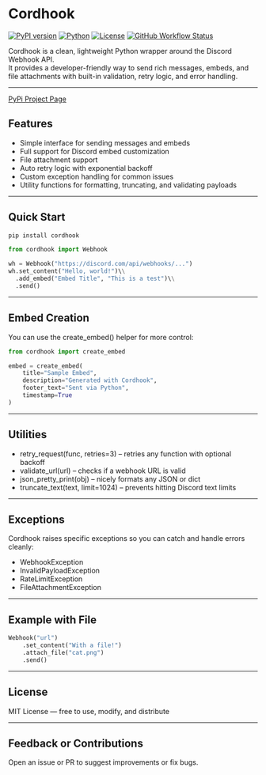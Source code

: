 # Cordhook

[![PyPI version](https://img.shields.io/pypi/v/cordhook)](https://pypi.org/project/cordhook)
[![Python](https://img.shields.io/pypi/pyversions/cordhook)](https://pypi.org/project/cordhook)
[![License](https://img.shields.io/github/license/mochathehuman/cordhook)](https://github.com/mochathehuman/cordhook/blob/master/LICENSE)
[![GitHub Workflow Status](https://img.shields.io/github/actions/workflow/status/mochathehuman/cordhook/python-publish.yml?branch=master)](https://github.com/mochathehuman/cordhook/actions)

Cordhook is a clean, lightweight Python wrapper around the Discord Webhook API.  
It provides a developer-friendly way to send rich messages, embeds, and file attachments with built-in validation, retry logic, and error handling.

---

[PyPi Project Page](https://pypi.org/project/cordhook/)

## Features

- Simple interface for sending messages and embeds  
- Full support for Discord embed customization  
- File attachment support  
- Auto retry logic with exponential backoff  
- Custom exception handling for common issues  
- Utility functions for formatting, truncating, and validating payloads  

---

## Quick Start
```bash
pip install cordhook
```
```py
from cordhook import Webhook

wh = Webhook("https://discord.com/api/webhooks/...")
wh.set_content("Hello, world!")\\
  .add_embed("Embed Title", "This is a test")\\
  .send()
```
---

## Embed Creation

You can use the create_embed() helper for more control:
```py
from cordhook import create_embed

embed = create_embed(
    title="Sample Embed",
    description="Generated with Cordhook",
    footer_text="Sent via Python",
    timestamp=True
)
```
---

## Utilities

- retry_request(func, retries=3) – retries any function with optional backoff  
- validate_url(url) – checks if a webhook URL is valid  
- json_pretty_print(obj) – nicely formats any JSON or dict  
- truncate_text(text, limit=1024) – prevents hitting Discord text limits  

---

## Exceptions

Cordhook raises specific exceptions so you can catch and handle errors cleanly:

- WebhookException  
- InvalidPayloadException  
- RateLimitException  
- FileAttachmentException  

---

## Example with File
```py
Webhook("url")  
    .set_content("With a file!")  
    .attach_file("cat.png")  
    .send()
```
---

## License

MIT License — free to use, modify, and distribute  

---

## Feedback or Contributions

Open an issue or PR to suggest improvements or fix bugs.